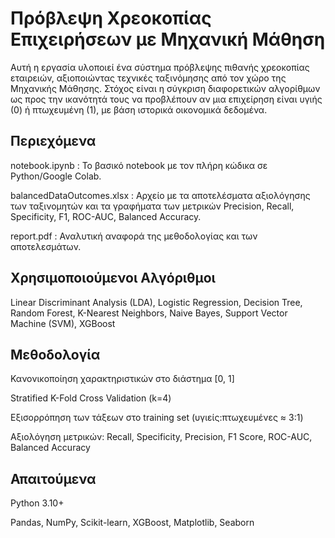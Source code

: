 # Πρόβλεψη Χρεοκοπίας Επιχειρήσεων με Μηχανική Μάθηση
Αυτή η εργασία υλοποιεί ένα σύστημα πρόβλεψης πιθανής χρεοκοπίας εταιρειών, αξιοποιώντας τεχνικές ταξινόμησης από τον χώρο της Μηχανικής Μάθησης. Στόχος είναι η σύγκριση διαφορετικών αλγορίθμων ως προς την ικανότητά τους να προβλέπουν αν μια επιχείρηση είναι υγιής (0) ή πτωχευμένη (1), με βάση ιστορικά οικονομικά δεδομένα.

## Περιεχόμενα
notebook.ipynb : Το βασικό notebook με τον πλήρη κώδικα σε Python/Google Colab.

balancedDataOutcomes.xlsx : Αρχείο με τα αποτελέσματα αξιολόγησης των ταξινομητών και τα γραφήματα των μετρικών Precision, Recall, Specificity, F1, ROC-AUC, Balanced Accuracy.

report.pdf : Αναλυτική αναφορά της μεθοδολογίας και των αποτελεσμάτων.

## Χρησιμοποιούμενοι Αλγόριθμοι
Linear Discriminant Analysis (LDA), Logistic Regression, Decision Tree, Random Forest, K-Nearest Neighbors, Naive Bayes, Support Vector Machine (SVM), XGBoost

## Μεθοδολογία
Κανονικοποίηση χαρακτηριστικών στο διάστημα [0, 1]

Stratified K-Fold Cross Validation (k=4)

Εξισορρόπηση των τάξεων στο training set (υγιείς:πτωχευμένες ≈ 3:1)

Αξιολόγηση μετρικών: Recall, Specificity, Precision, F1 Score, ROC-AUC, Balanced Accuracy

## Απαιτούμενα
Python 3.10+

Pandas, NumPy, Scikit-learn, XGBoost, Matplotlib, Seaborn
